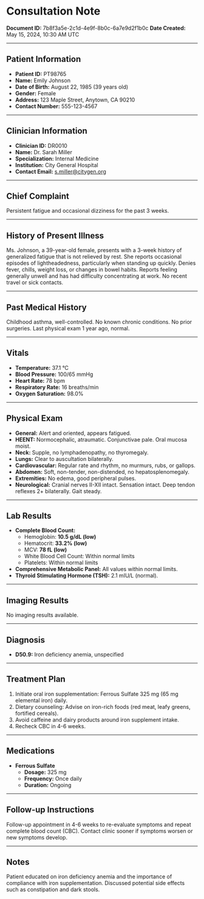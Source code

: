 # Consultation Note

**Document ID:** 7b8f3a5e-2c1d-4e9f-8b0c-6a7e9d2f1b0c
**Date Created:** May 15, 2024, 10:30 AM UTC

---

## Patient Information

*   **Patient ID:** PT98765
*   **Name:** Emily Johnson
*   **Date of Birth:** August 22, 1985 (39 years old)
*   **Gender:** Female
*   **Address:** 123 Maple Street, Anytown, CA 90210
*   **Contact Number:** 555-123-4567

---

## Clinician Information

*   **Clinician ID:** DR0010
*   **Name:** Dr. Sarah Miller
*   **Specialization:** Internal Medicine
*   **Institution:** City General Hospital
*   **Contact Email:** s.miller@citygen.org

---

## Chief Complaint

Persistent fatigue and occasional dizziness for the past 3 weeks.

---

## History of Present Illness

Ms. Johnson, a 39-year-old female, presents with a 3-week history of generalized fatigue that is not relieved by rest. She reports occasional episodes of lightheadedness, particularly when standing up quickly. Denies fever, chills, weight loss, or changes in bowel habits. Reports feeling generally unwell and has had difficulty concentrating at work. No recent travel or sick contacts.

---

## Past Medical History

Childhood asthma, well-controlled. No known chronic conditions. No prior surgeries. Last physical exam 1 year ago, normal.

---

## Vitals

*   **Temperature:** 37.1 °C
*   **Blood Pressure:** 100/65 mmHg
*   **Heart Rate:** 78 bpm
*   **Respiratory Rate:** 16 breaths/min
*   **Oxygen Saturation:** 98.0%

---

## Physical Exam

*   **General:** Alert and oriented, appears fatigued.
*   **HEENT:** Normocephalic, atraumatic. Conjunctivae pale. Oral mucosa moist.
*   **Neck:** Supple, no lymphadenopathy, no thyromegaly.
*   **Lungs:** Clear to auscultation bilaterally.
*   **Cardiovascular:** Regular rate and rhythm, no murmurs, rubs, or gallops.
*   **Abdomen:** Soft, non-tender, non-distended, no hepatosplenomegaly.
*   **Extremities:** No edema, good peripheral pulses.
*   **Neurological:** Cranial nerves II-XII intact. Sensation intact. Deep tendon reflexes 2+ bilaterally. Gait steady.

---

## Lab Results

*   **Complete Blood Count:**
    *   Hemoglobin: **10.5 g/dL (low)**
    *   Hematocrit: **33.2% (low)**
    *   MCV: **78 fL (low)**
    *   White Blood Cell Count: Within normal limits
    *   Platelets: Within normal limits
*   **Comprehensive Metabolic Panel:** All values within normal limits.
*   **Thyroid Stimulating Hormone (TSH):** 2.1 mIU/L (normal).

---

## Imaging Results

No imaging results available.

---

## Diagnosis

*   **D50.9:** Iron deficiency anemia, unspecified

---

## Treatment Plan

1.  Initiate oral iron supplementation: Ferrous Sulfate 325 mg (65 mg elemental iron) daily.
2.  Dietary counseling: Advise on iron-rich foods (red meat, leafy greens, fortified cereals).
3.  Avoid caffeine and dairy products around iron supplement intake.
4.  Recheck CBC in 4-6 weeks.

---

## Medications

*   **Ferrous Sulfate**
    *   **Dosage:** 325 mg
    *   **Frequency:** Once daily
    *   **Duration:** Ongoing

---

## Follow-up Instructions

Follow-up appointment in 4-6 weeks to re-evaluate symptoms and repeat complete blood count (CBC). Contact clinic sooner if symptoms worsen or new symptoms develop.

---

## Notes

Patient educated on iron deficiency anemia and the importance of compliance with iron supplementation. Discussed potential side effects such as constipation and dark stools.